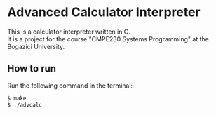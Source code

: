 # Advanced Calculator Interpreter

This is a calculator interpreter written in C.  
It is a project for the course "CMPE230 Systems Programming" at the Bogazici University.

## How to run

Run the following command in the terminal:

```bash
$ make
$ ./advcalc
```
